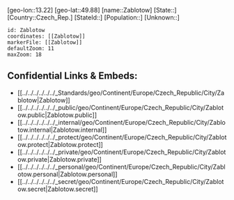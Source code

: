 ﻿---
location: [49.88,13.22]
mapzoom: [7,12] 
mapmarker: city 
type: City
tags:
- geo/City


SpocWebEntityId: 35765
isDeleted: false
confidential: public

---
[geo-lon::13.22]
[geo-lat::49.88]
[name::Zablotow]
[State::]
[Country::Czech_Rep.]
[StateId::]
[Population::]
[Unknown::]


```leaflet
id: Zablotow
coordinates: [[Zablotow]]
markerFile: [[Zablotow]]
defaultZoom: 11 
maxZoom: 18
```


## Confidential Links & Embeds: 
- [[../../../../../../_Standards/geo/Continent/Europe/Czech_Republic/City/Zablotow|Zablotow]] 
- [[../../../../../../_public/geo/Continent/Europe/Czech_Republic/City/Zablotow.public|Zablotow.public]] 
- [[../../../../../../_internal/geo/Continent/Europe/Czech_Republic/City/Zablotow.internal|Zablotow.internal]] 
- [[../../../../../../_protect/geo/Continent/Europe/Czech_Republic/City/Zablotow.protect|Zablotow.protect]] 
- [[../../../../../../_private/geo/Continent/Europe/Czech_Republic/City/Zablotow.private|Zablotow.private]] 
- [[../../../../../../_personal/geo/Continent/Europe/Czech_Republic/City/Zablotow.personal|Zablotow.personal]] 
- [[../../../../../../_secret/geo/Continent/Europe/Czech_Republic/City/Zablotow.secret|Zablotow.secret]] 
